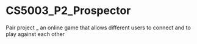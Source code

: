 # CS5003_P2_Prospector
 Pair project _ an online game that allows different users to connect and to play against each other
